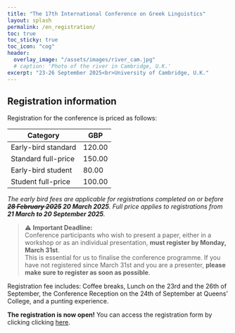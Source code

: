 ```yaml
---
title: "The 17th International Conference on Greek Linguistics"
layout: splash
permalink: /en_registration/
toc: true
toc_sticky: true
toc_icon: "cog"
header:
  overlay_image: "/assets/images/river_cam.jpg"
  # caption: 'Photo of the river in Cambridge, U.K.'
excerpt: "23-26 September 2025<br>University of Cambridge, U.K."
---
```


## Registration information

Registration for the conference is priced as follows:

| Category | GBP |
| --- | --- |
| Early-bird standard | 120.00 |
| Standard full-price | 150.00 |
| Early-bird student | 80.00 |
| Student full-price | 100.00 |

*The early bird fees are applicable for registrations completed on or before **~~28 February 2025~~ 20 March 2025**. Full price applies to registrations from **21 March to 20 September 2025**.*

> ⚠ **Important Deadline:**  
> Conference participants who wish to present a paper, either in a workshop or as an individual presentation, **must register by Monday, March 31st**.  
> This is essential for us to finalise the conference programme.
> If you have not registered since March 31st and you are a presenter, **please make sure to register as soon as possible**.

Registration fee includes: Coffee breaks, Lunch on the 23rd and the 26th of September, the Conference Reception on the 24th of September at Queens’ College, and a punting experience.

**The registration is now open!**
You can access the registration form by clicking clicking [here](https://onlinesales.admin.cam.ac.uk/conferences-and-events/modern-medieval-languages/greek-linguistics/the-17th-international-conference-on-greek-linguistics-september-2025).
